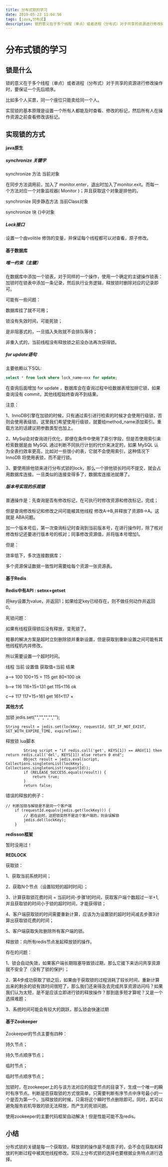 ```yaml
---
title: 分布式锁的学习
date: 2019-05-23 11:04:56
tags: [java,分布式] 
description: 锁的意义在于多个线程（单点）或者进程（分布式）对于共享的资源进行修改操作时，要保证一个先后顺序。
---
```


# 分布式锁的学习

## 锁是什么

锁的意义在于多个线程（单点）或者进程（分布式）对于共享的资源进行修改操作时，要保证一个先后顺序。

比如多个人买票，同一个座位只能卖给同一个人。

实现锁的基本原理是设置一个所有人都能及时查看、修改的标记，然后所有人在操作资源之前查看修改该标记。

<!--more-->

## 实现锁的方式

#### java原生

##### synchronize 关键字

synchronize 方法 当前对象

在同步方法调用前，加入了 monitor.enter，退出时加入了monitor.exit。而每一个方法对应一个对象监视器( Monitor )；并且获取这个对象是排他的。

synchronize 同步静态方法 当前Class对象

synchronize 块 {}中对象

##### Lock接口

设置一个由volitile 修饰的变量，并保证每个线程都可以对查看，原子修改。

#### 基于数据库

##### 唯一约束（主键）

在数据库中添加一个锁表，对于同样的一个操作，使用一个确定的主键操作锁表：加锁时在锁表中添加一条记录，然后执行业务逻辑，释放锁时删除对应的记录即可。

可能有一些问题：

数据库挂了就不可用；

锁没有失效时间，可能死锁；

是非阻塞式的，一旦插入失败就不会排队等待；

非重入式的，当前线程没有释放锁之前没办法再次获得锁。

##### for update语句

主要依赖以下SQL:

```sql
select * from lock where lock_name=xxx for update;
```

在查询后面增加 for update ，数据库会在查询过程中给数据表增加排它锁，如果查询没有 commit，其他线程始终查询不到结果。

注意：

1、InnoDB引擎在加锁的时候，只有通过索引进行检索的时候才会使用行级锁，否则会使用表级锁。这里我们希望使用行级锁，就要给method_name添加索引。重载方法的话建议把参数类型也加上。

2、MySql会对查询进行优化，即便在条件中使用了索引字段，但是否使用索引来检索数据是由 MySQL 通过判断不同执行计划的代价来决定的，如果 MySQL 认为全表扫效率更高，比如对一些很小的表，它就不会使用索引，这种情况下 InnoDB 将使用表锁，而不是行锁。

3、要使用排他锁来进行分布式锁的lock，那么一个排他锁长时间不提交，就会占用数据库连接。一旦类似的连接变得多了，数据库连接池就爆了。



##### 版本号实现的乐观锁

普通操作是：先查询是否有修改标记，在可执行时修改资源和修改标记，完成；

但是查询修改标记和修改之间可能被其他线程 修改A->B,并释放了资源B->A。这就是 ABA问题。

加一个版本号后，第一次查询标记时查询到当前版本号，在进行操作时，除了核对修改标记还要进行版本号的核对；同事修改资源值，并将版本号增加1。

但是：

效率低下，多次连接数据库；

多个资源保证数据一致性时需要给每个资源一张资源表。



#### 基于Redis

**Redis中有API : setnx+getset**

将key设置为value，并返回1；如果给定key已经存在，则不做任何动作并返回 0。

死锁问题：

如果有线程获得锁后没有释放，变死锁了。

粗暴的解决方案是超时立刻删除锁并重新设置，但是获取到重新设置之间可能有其他线程机内并修改。

所以需要设置一个超时时间。

线程	当前	设置值			获取值<当前		结果

a-->  	100   	100+15 = 115    	get  80<100  		ok 

b--> 	116  	116+15=131		get 115<116		ok

c-->		117		117+15=161		get 	161<117		×



**其他方式**

加锁 jedis.set("","","","","");

```
String result = jedis.set(lockKey, requestId, SET_IF_NOT_EXIST, SET_WITH_EXPIRE_TIME, expireTime);
```

释放锁 lua脚本

```
        String script = "if redis.call('get', KEYS[1]) == ARGV[1] then return redis.call('del', KEYS[1]) else return 0 end";
        Object result = jedis.eval(script, Collections.singletonList(lockKey), Collections.singletonList(requestId));
        if (RELEASE_SUCCESS.equals(result)) {
            return true;
        }
        return false;
```

错误的释放的例子：

```
// 判断加锁与解锁是不是同一个客户端
    if (requestId.equals(jedis.get(lockKey))) {
        // 若在此时，这把锁突然不是这个客户端的，则会误解锁
        jedis.del(lockKey);
    }
```

**redisson框架**

暂时没用过！

**REDLOCK** 

获取锁：

1、获取当前系统时间；

2、获取N个节点（设置较短的超时时间）；

3、计算获取锁花费时间 = 当前时间-步骤1的时间，获取客户端个数超过一半+1,并且获取锁的时间小于锁的超时时间，才能获得锁；

4、客户端获取锁的时间需要重新计算，应该为为设置锁的超时时间减去步骤3计算出获取锁花费的时间；

5、客户端获取失败删除所有客户端的锁。

释放锁：向所有redis节点发起释放锁的操作。

存在的问题：

1、锁会自动失效，如果客户端长期阻塞导致锁过期，那么它接下来访问共享资源就不安全了（没有了锁的保护）；

2、第4步成功获取了锁之后，如果由于获取锁的过程消耗了较长时间，重新计算出来的剩余的锁有效时间很短了，那么我们还来得及去完成共享资源访问吗？如果我们认为太短，是不是应该立即进行锁的释放操作？那到底多短才算呢？又是一个选择难题；

3、系统时间可能会有较大的跳跃，那么锁会快速过期

#### 基于Zookeeper

Zookeeper的节点主要有四种：

持久节点；

持久节点顺序节点；

临时节点；

临时节点顺序节点；

加锁时，在zookeeper上的与该方法对应的指定节点的目录下，生成一个唯一的瞬时有序节点。判断是否获取锁的方式很简单，只需要判断有序节点中序号最小的一个是否为第一个。当释放锁的时候，只需将这个瞬时节点删除即可。同时，其可以避免服务宕机导致的锁无法释放，而产生的死锁问题。

使用zookeeper的主要代码框架自动解决！但是性能可能不及redis。



## 小结

分布式锁的关键是每一个获取锁，释放锁的操作是不是原子的，会不会在获取和释放的判断过程中被其他线程修改。实际上分布式锁的选择也要根据业务特点进行选择。









